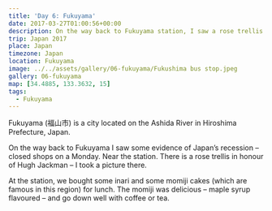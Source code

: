 ```yaml
---
title: 'Day 6: Fukuyama'
date: 2017-03-27T01:00:56+00:00
description: On the way back to Fukuyama station, I saw a rose trellis in honour of Hugh Jackman - I took a picture there.
trip: Japan 2017
place: Japan
timezone: Japan
location: Fukuyama
image: ../../assets/gallery/06-fukuyama/Fukushima bus stop.jpeg
gallery: 06-fukuyama
map: [34.4885, 133.3632, 15]
tags:
  - Fukuyama
---
```


Fukuyama (福山市) is a city located on the Ashida River in Hiroshima Prefecture, Japan.

On the way back to Fukuyama I saw some evidence of Japan&#8217;s recession &#8211; closed shops on a Monday. Near the station. There is a rose trellis in honour of Hugh Jackman &#8211; I took a picture there.

At the station, we bought some inari and some momiji cakes (which are famous in this region) for lunch. The momiji was delicious &#8211; maple syrup flavoured &#8211; and go down well with coffee or tea.
